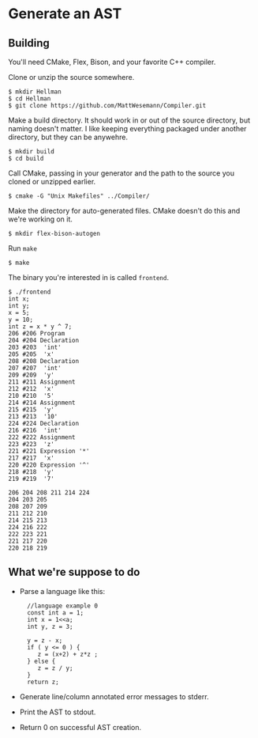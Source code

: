 Generate an AST
===============

Building
--------

You'll need CMake, Flex, Bison, and your favorite C++ compiler.

Clone or unzip the source somewhere.

    $ mkdir Hellman
    $ cd Hellman
    $ git clone https://github.com/MattWesemann/Compiler.git

Make a build directory. It should work in or out of the source directory, but naming doesn't matter. I like keeping everything packaged under another directory, but they can be anywehre.

    $ mkdir build
    $ cd build

Call CMake, passing in your generator and the path to the source you cloned or unzipped earlier.

    $ cmake -G "Unix Makefiles" ../Compiler/

Make the directory for auto-generated files. CMake doesn't do this and we're working on it.

    $ mkdir flex-bison-autogen

Run `make`

    $ make

The binary you're interested in is called `frontend`.

    $ ./frontend
    int x;
    int y;
    x = 5;
    y = 10;
    int z = x * y ^ 7;
    206 #206 Program
    204 #204 Declaration
    203 #203  'int'
    205 #205  'x'
    208 #208 Declaration
    207 #207  'int'
    209 #209  'y'
    211 #211 Assignment
    212 #212  'x'
    210 #210  '5'
    214 #214 Assignment
    215 #215  'y'
    213 #213  '10'
    224 #224 Declaration
    216 #216  'int'
    222 #222 Assignment
    223 #223  'z'
    221 #221 Expression '*'
    217 #217  'x'
    220 #220 Expression '^'
    218 #218  'y'
    219 #219  '7'

    206 204 208 211 214 224
    204 203 205
    208 207 209
    211 212 210
    214 215 213
    224 216 222
    222 223 221
    221 217 220
    220 218 219


What we're suppose to do
------------------------

- Parse a language like this:

        //language example 0
        const int a = 1;
        int x = 1<<a;
        int y, z = 3;

        y = z - x;
        if ( y <= 0 ) {
           z = (x+2) + z*z ;
        } else {
           z = z / y;
        }
        return z;

- Generate line/column annotated error messages to stderr.

- Print the AST to stdout.

- Return 0 on successful AST creation.
